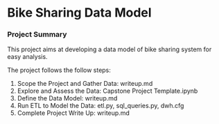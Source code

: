 # Bike Sharing Data Model

### Project Summary

This project aims at developing a data model of bike sharing system for easy analysis.

The project follows the follow steps:

1. Scope the Project and Gather Data: writeup.md
2. Explore and Assess the Data: Capstone Project Template.ipynb
3. Define the Data Model: writeup.md
4. Run ETL to Model the Data: etl.py, sql_queries.py, dwh.cfg
5. Complete Project Write Up: writeup.md



    
